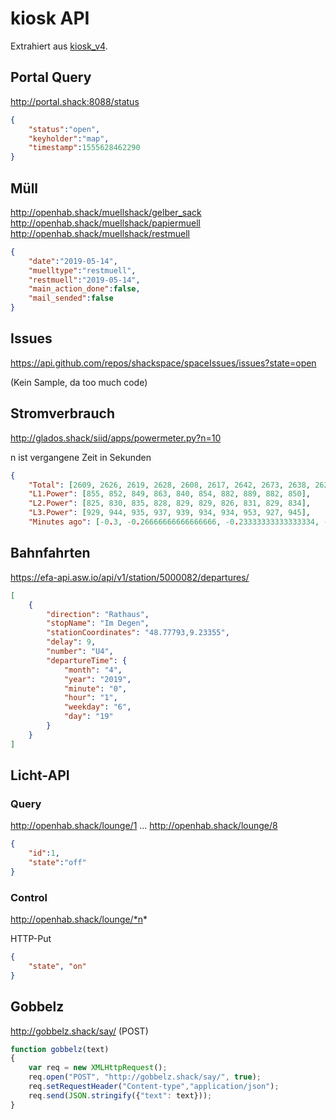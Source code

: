 # kiosk API

Extrahiert aus [kiosk_v4](https://github.com/shackspace/kiosk_v4/).

## Portal Query

http://portal.shack:8088/status

```json
{
	"status":"open",
	"keyholder":"map",
	"timestamp":1555628462290
}
```

## Müll

http://openhab.shack/muellshack/gelber_sack
http://openhab.shack/muellshack/papiermuell
http://openhab.shack/muellshack/restmuell

```json
{
	"date":"2019-05-14",
	"muelltype":"restmuell",
	"restmuell":"2019-05-14",
	"main_action_done":false,
	"mail_sended":false
}
```

## Issues

https://api.github.com/repos/shackspace/spaceIssues/issues?state=open

(Kein Sample, da too much code)

## Stromverbrauch

http://glados.shack/siid/apps/powermeter.py?n=10

n ist vergangene Zeit in Sekunden

```json
{
	"Total": [2609, 2626, 2619, 2628, 2608, 2617, 2642, 2673, 2638, 2629],
	"L1.Power": [855, 852, 849, 863, 840, 854, 882, 889, 882, 850],
	"L2.Power": [825, 830, 835, 828, 829, 829, 826, 831, 829, 834],
	"L3.Power": [929, 944, 935, 937, 939, 934, 934, 953, 927, 945],
	"Minutes ago": [-0.3, -0.26666666666666666, -0.23333333333333334, -0.2, -0.16666666666666666, -0.13333333333333333, -0.1, -0.06666666666666667, -0.03333333333333333, 0.0]}
```

## Bahnfahrten

https://efa-api.asw.io/api/v1/station/5000082/departures/

```json
[
    {
        "direction": "Rathaus",
        "stopName": "Im Degen",
        "stationCoordinates": "48.77793,9.23355",
        "delay": 9,
        "number": "U4",
        "departureTime": {
            "month": "4",
            "year": "2019",
            "minute": "0",
            "hour": "1",
            "weekday": "6",
            "day": "19"
        }
    }
]
```

## Licht-API

### Query
http://openhab.shack/lounge/1
…
http://openhab.shack/lounge/8

```json
{
	"id":1,
	"state":"off"
}
```

### Control

http://openhab.shack/lounge/*n*

HTTP-Put

```json
{
	"state", "on"
}
```


## Gobbelz

http://gobbelz.shack/say/ (POST)

```js
function gobbelz(text)
{
	var req = new XMLHttpRequest();
	req.open("POST", "http://gobbelz.shack/say/", true);
	req.setRequestHeader("Content-type","application/json");
	req.send(JSON.stringify({"text": text}));
}
```


